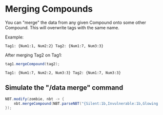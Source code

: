 # Merging Compounds
You can "merge" the data from any given Compound onto some other Compound. This will overwrite tags with the same name.

Example:

`Tag1: {Num1:1, Num2:2} Tag2: {Num1:7, Num3:3}`

After merging Tag2 on Tag1:

```java
tag1.mergeCompound(tag2);
```

`Tag1: {Num1:7, Num2:2, Num3:3} Tag2: {Num1:7, Num3:3}`

## Simulate the "/data merge" command

```java
NBT.modify(zombie, nbt -> {
    nbt.mergeCompound(NBT.parseNBT("{Silent:1b,Invulnerable:1b,Glowing:1b,IsBaby:1b}"));
});
```
